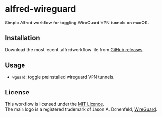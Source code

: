 # alfred-wireguard
Simple Alfred workflow for toggling WireGuard VPN tunnels on macOS.

## Installation
Download the most recent .alfredworkflow file from [GitHub releases](https://github.com/chrede88/alfred-wireguard/releases/latest).

## Usage
- `wguard`: toggle preinstalled wireguard VPN tunnels.

## License
This workflow is licensed under the [MIT Licence](http://opensource.org/licenses/MIT).  
The main logo is a registered trademark of Jason A. Donenfeld, [WireGuard](https://www.wireguard.com/).
